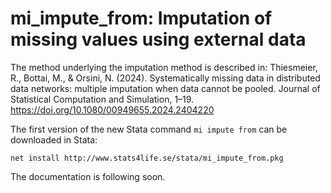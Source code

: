 # mi_impute_from: Imputation of missing values using external data

The method underlying the imputation method is described in: Thiesmeier, R., Bottai, M., & Orsini, N. (2024). Systematically missing data in distributed data networks: multiple imputation when data cannot be pooled. Journal of Statistical Computation and Simulation, 1–19. https://doi.org/10.1080/00949655.2024.2404220

The first version of the new Stata command `mi impute from` can be downloaded in Stata:

`net install http://www.stats4life.se/stata/mi_impute_from.pkg`

The documentation is following soon.
